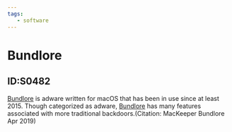 ```yaml
---
tags:
   - software
---
```

# Bundlore
## ID:S0482
[Bundlore](/mitre/software/S0482) is adware written for macOS that has been in use since at least 2015. Though categorized as adware, [Bundlore](/mitre/software/S0482) has many features associated with more traditional backdoors.(Citation: MacKeeper Bundlore Apr 2019)
